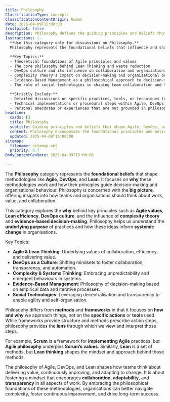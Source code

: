 ```yaml
---
title: Philosophy
ClassificationType: concepts
ClassificationContentOrigin: human
date: 2025-04-09T15:00:00
trustpilot: false
description: Philosophy defines the guiding principles and beliefs that shape methodologies and influence decision-making within Agile, DevOps, Lean, and related fields.
Instructions: |-
  **Use this category only for discussions on Philosophy.**  
  Philosophy represents the foundational beliefs that influence and shape methodologies like Agile, DevOps, Lean, and others. It is about the **why** and **what** behind the practices, not the **how**. Content should explore how these philosophies guide decision-making, team dynamics, and the broader cultural aspects of organisations.

  **Key Topics:**
  - Theoretical foundations of Agile principles and values
  - The core philosophy behind Lean Thinking and waste reduction
  - DevOps culture and its influence on collaboration and organisational agility
  - Complexity Theory's impact on decision-making and organisational behaviour
  - Evidence-Based Management as a philosophical approach to decision-making
  - The role of social technologies in shaping team collaboration and transparency

  **Strictly Exclude:**
  - Detailed discussions on specific practices, tools, or techniques (e.g., Scrum ceremonies, Kanban boards).
  - Technical implementations or procedural steps within Agile, DevOps, or Lean.
  - Personal anecdotes or experiences that are not grounded in philosophical frameworks.
headline:
  cards: []
  title: Philosophy
  subtitle: Guiding principles and beliefs that shape Agile, DevOps, and Lean methodologies, influencing decision-making and team dynamics.
  content: Philosophy encompasses the foundational principles and beliefs that inform methodologies like Agile, DevOps, and Lean. This category explores how these philosophical frameworks guide organisational behaviour, decision-making, and culture, promoting adaptability and continuous improvement.
  updated: 2025-04-09T15:00:00
sitemap:
  filename: sitemap.xml
  priority: 0.7
BodyContentGenDate: 2025-04-09T15:00:00

---
```

The **Philosophy** category represents the **foundational beliefs** that shape methodologies like **Agile**, **DevOps**, and **Lean**. It focuses on **why** these methodologies work and how their principles guide decision-making and organisational behaviour. Philosophy is concerned with the **big picture**, offering insights into how teams and organisations should think about work, value, and collaboration.

This category explores the **why** behind key principles such as **Agile values**, **Lean efficiency**, **DevOps culture**, and the influence of **complexity theory** and **evidence-based decision-making**. Philosophy helps us understand the **underlying purpose** of practices and how these ideas inform **systemic change** in organisations.

Key Topics:

- **Agile & Lean Thinking**: Underlying values of collaboration, efficiency, and delivering value.
- **DevOps as a Culture**: Shifting mindsets to foster collaboration, transparency, and automation.
- **Complexity & Systems Thinking**: Embracing unpredictability and emergent behaviours in systems.
- **Evidence-Based Management**: Philosophy of decision-making based on empirical data and iterative processes.
- **Social Technologies**: Leveraging decentralisation and transparency to enable agility and self-organisation.

Philosophy differs from **methods** and **frameworks** in that it focuses on **how and why** we approach things, not on the **specific actions** or **tools** used. While frameworks provide structure and methods prescribe action steps, philosophy provides the **lens** through which we view and interpret those steps.

For example, **Scrum** is a framework for **implementing Agile** practices, but **Agile philosophy** underpins **Scrum’s values**. Similarly, **Lean** is a set of methods, but **Lean thinking** shapes the mindset and approach behind those methods.

The philosophy of Agile, DevOps, and Lean shapes how teams think about delivering value, continuously improving, and adapting to change. It is about fostering a mindset that encourages **collaboration**, **adaptability**, and **transparency** in all aspects of work. By embracing the philosophical foundations of these methodologies, organisations can better navigate complexity, foster continuous improvement, and drive long-term success.
